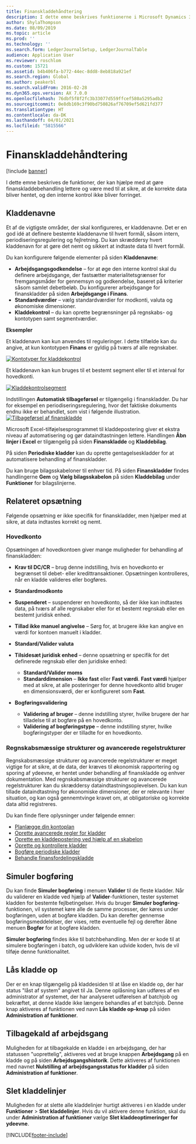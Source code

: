```yaml
---
title: Finanskladdehåndtering
description: I dette emne beskrives funktionerne i Microsoft Dynamics 365 Finance, der kan hjælpe med at gøre finanskladdebehandling lettere og være med til at sikre, at de korrekte data bliver hentet, og den interne kontrol ikke bliver forringet.
author: ShylaThompson
ms.date: 08/09/2019
ms.topic: article
ms.prod: ''
ms.technology: ''
ms.search.form: LedgerJournalSetup, LedgerJournalTable
audience: Application User
ms.reviewer: roschlom
ms.custom: 15721
ms.assetid: b4b406fa-b772-44ec-8dd8-8eb818a921ef
ms.search.region: Global
ms.author: peakerbl
ms.search.validFrom: 2016-02-28
ms.dyn365.ops.version: AX 7.0.0
ms.openlocfilehash: 76dbf5f8f2fc3b33077d559ffcef580a5295adb2
ms.sourcegitcommit: 0e8db169c3f90bd750826af76709ef5d621fd377
ms.translationtype: HT
ms.contentlocale: da-DK
ms.lasthandoff: 04/01/2021
ms.locfileid: "5815566"
---
```

# <a name="general-journal-processing"></a>Finanskladdehåndtering

[!include [banner](../includes/banner.md)]

I dette emne beskrives de funktioner, der kan hjælpe med at gøre finanskladdebehandling lettere og være med til at sikre, at de korrekte data bliver hentet, og den interne kontrol ikke bliver forringet.  

## <a name="journal-names"></a>Kladdenavne

Et af de vigtigste områder, der skal konfigureres, er kladdenavne. Det er en god idé at definere bestemte kladdenavne til hvert formål, såsom intern, periodiseringsregulering og fejlretning. Du kan skræddersy hvert kladdenavn for at gøre det nemt og sikkert at indtaste data til hvert formål. 

Du kan konfigurere følgende elementer på siden **Kladdenavne**:

-   **Arbejdsgangsgodkendelse** – for at øge den interne kontrol skal du definere arbejdsgange, der fastsætter materialitetsgrænser for fremgangsmåder for gennemsyn og godkendelse, baseret på kriterier såsom samlet debetbeløb. Du konfigurerer arbejdsgange for finanskladder på siden **Arbejdsgange i Finans**.
-   **Standardværdier** – vælg standardværdier for modkonti, valuta og økonomiske dimensioner.
-   **Kladdekontrol** – du kan oprette begrænsninger på regnskabs- og kontotypen samt segmentværdier. 

**Eksempler**

Et kladdenavn kan kun anvendes til reguleringer. I dette tilfælde kan du angive, at kun kontotypen **Finans** er gyldig på tværs af alle regnskaber. 

[![Kontotyper for kladdekontrol](./media/journal-control-account-types1.png)](./media/journal-control-account-types1.png)

Et kladdenavn kan kun bruges til et bestemt segment eller til et interval for hovedkonti. 

[![Kladdekontrolsegment](./media/journal-control-segment1.png)](./media/journal-control-segment1.png)

Indstillingen **Automatisk tilbageførsel** er tilgængelig i finanskladder. Du har for eksempel en periodiseringsregulering, hvor det faktiske dokuments endnu ikke er behandlet, som vist i følgende illustration.
[![Tilbageførsel af finanskladde](./media/general-journal-reversing1.png)](./media/general-journal-reversing1.png) 

Microsoft Excel-tilføjelsesprogrammet til kladdepostering giver et ekstra niveau af automatisering og gør dataindtastningen lettere. Handlingen **Åbn linjer i Excel** er tilgængelig på siden **Finanskladde** og **Kladdebilag**. 

På siden **Periodiske kladder** kan du oprette gentagelseskladder for at automatisere behandling af finanskladder. 

Du kan bruge bilagsskabeloner til enhver tid. På siden **Finanskladder** findes handlingerne **Gem** og **Vælg bilagsskabelon** på siden **Kladdebilag** under **Funktioner** for bilagslinjerne.

## <a name="related-setup"></a>Relateret opsætning
Følgende opsætning er ikke specifik for finanskladder, men hjælper med at sikre, at data indtastes korrekt og nemt.

### <a name="main-account"></a>Hovedkonto

Opsætningen af hovedkontoen giver mange muligheder for behandling af finanskladden:

-   **Krav til DC/CR** – brug denne indstilling, hvis en hovedkonto er begrænset til debet- eller kredittransaktioner. Opsætningen kontrolleres, når en kladde valideres eller bogføres.

-   **Standardmodkonto**
-   **Suspenderet** – suspenderer en hovedkonto, så der ikke kan indtastes data, på tværs af alle regnskaber eller for et bestemt regnskab eller en bestemt juridisk enhed.
-   **Tillad ikke manuel angivelse** – Sørg for, at brugere ikke kan angive en værdi for kontoen manuelt i kladder.
-   **Standard/Valider valuta**
-   **Tilsidesæt juridisk enhed** – denne opsætning er specifik for det definerede regnskab eller den juridiske enhed:
    -   **Standard/Valider moms**
    -   **Standarddimension** – **Ikke fast** eller **Fast værdi**. **Fast værdi** hjælper med at sikre, at alle posteringer for denne hovedkonto altid bruger en dimensionsværdi, der er konfigureret som **Fast**.
-   **Bogføringsvalidering**
    -   **Validering af bruger** – denne indstilling styrer, hvilke brugere der har tilladelse til at bogføre på en hovedkonto.
    -   **Validering af bogføringstype** – denne indstilling styrer, hvilke bogføringstyper der er tilladte for en hovedkonto.

### <a name="accounting-structures-and-advanced-rules-structures"></a>Regnskabsmæssige strukturer og avancerede regelstrukturer

Regnskabsmæssige strukturer og avancerede regelstrukturer er meget vigtige for at sikre, at de data, der kræves til økonomisk rapportering og sporing af ydeevne, er hentet under behandling af finanskladde og enhver dokumentation. Med regnskabsmæssige strukturer og avancerede regelstrukturer kan du skræddersy dataindtastningsoplevelsen. Du kan kun tillade dataindtastning for økonomiske dimensioner, der er relevante i hver situation, og kan også gennemtvinge kravet om, at obligatoriske og korrekte data altid registreres.

Du kan finde flere oplysninger under følgende emner:
- [Planlægge din kontoplan](plan-chart-of-accounts.md) 
- [Oprette avancerede regler for kladder](tasks/create-advanced-rules-journals.md)
- [Oprette en kladdepostering ved hjælp af en skabelon](tasks/create-journal-entry-template.md)
- [Oprette og kontrollere kladder](tasks/create-validate-journals.md)
- [Bogføre periodiske kladder](tasks/post-periodic-journals.md)
- [Behandle finansfordelingskladde](tasks/process-ledger-allocation-journal.md)

## <a name="simulate-posting"></a>Simuler bogføring
Du kan finde **Simuler bogføring** i menuen **Valider** til de fleste kladder. Når du validerer en kladde ved hjælp af **Valider**-funktionen, tester systemet kladden for bestemte fejlbetingelser. Hvis du bruger **Simuler bogføring**-funktionen, vil systemet køre alle de samme processer, der køres under bogføringen, uden at bogføre kladden. Du kan derefter gennemse bogføringsmeddelelser, der vises, rette eventuelle fejl og derefter åbne menuen **Bogfør** for at bogføre kladden. 

**Simuler bogføring** findes ikke til batchbehandling. Men der er kode til at simulere bogføringen i batch, og udviklere kan udvide koden, hvis de vil tilføje denne funktionalitet.  

## <a name="journal-unlock"></a>Lås kladde op
Der er en knap tilgængelig på kladdesiden til at låse en kladde op, der har status "låst af system" angivet til Ja. Denne oplåsning kan udføres af en administrator af systemet, der har analyseret udførelsen af batchjob og bekræftet, at denne kladde ikke længere behandles af et batchjob. Denne knap aktiveres af funktionen ved navn **Lås kladde op-knap** på siden **Administration af funktioner**. 

## <a name="workflow-recall"></a>Tilbagekald af arbejdsgang 
Muligheden for at tilbagekalde en kladde i en arbejdsgang, der har statussen "uoprettelig", aktiveres ved at bruge knappen **Arbejdsgang** på en kladde og på siden **Arbejdsgangshistorik**. Dette aktiveres af funktionen med navnet **Nulstilling af arbejdsgangsstatus for kladder** på siden **Administration af funktioner**.

## <a name="delete-journal-lines"></a>Slet kladdelinjer
Muligheden for at slette alle kladdelinjer hurtigt aktiveres i en kladde under **Funktioner** > **Slet kladdelinjer**. Hvis du vil aktivere denne funktion, skal du under **Administration af funktioner** vælge **Slet kladdeoptimeringer for ydeevne**.


[!INCLUDE[footer-include](../../includes/footer-banner.md)]